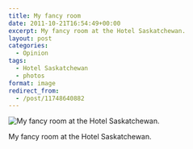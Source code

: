 ```yaml
---
title: My fancy room
date: 2011-10-21T16:54:49+00:00
excerpt: My fancy room at the Hotel Saskatchewan.
layout: post
categories:
  - Opinion
tags:
  - Hotel Saskatchewan
  - photos
format: image
redirect_from:
  - /post/11748640882
---
```


<img class="alignnone size-full wp-image-209" src="https://cdn.craigmcn.ca/img/tumblr_ltfubdDzmv1qlv5s6o1_1280-1024x612.jpg" alt="My fancy room at the Hotel Saskatchewan." srcset="https://cdn.craigmcn.ca/img/tumblr_ltfubdDzmv1qlv5s6o1_1280.jpg 1280w, https://cdn.craigmcn.ca/img/tumblr_ltfubdDzmv1qlv5s6o1_1280-300x179.jpg 300w, https://cdn.craigmcn.ca/img/tumblr_ltfubdDzmv1qlv5s6o1_1280-1024x612.jpg 1024w, https://cdn.craigmcn.ca/img/tumblr_ltfubdDzmv1qlv5s6o1_1280-500x300.jpg 500w" sizes="(max-width: 1024px) 80vw, (max-width: 1280px) 100vw, 1280px" />

My fancy room at the Hotel Saskatchewan.
